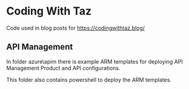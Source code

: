 # Coding With Taz

Code used in blog posts for https://codingwithtaz.blog/

## API Management

In folder azure\apim there is example ARM templates for deploying API Management Product and API configurations.

This folder also contains powershell to deploy the ARM templates.